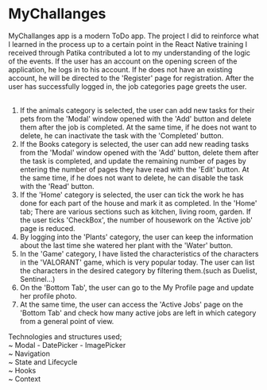 # MyChallanges

MyChallanges app is a modern ToDo app. The project I did to reinforce what I learned in the process up to a certain point in the React Native training I received through Patika contributed a lot to my understanding of the logic of the events. If the user has an account on the opening screen of the application, he logs in to his account. If he does not have an existing account, he will be directed to the 'Register' page for registration. 
After the user has successfully logged in, the job categories page greets the user. <br><br>
1) If the animals category is selected, the user can add new tasks for their pets from the 'Modal' window opened with the 'Add' button and delete them after the job is completed. At the same time, if he does not want to delete, he can inactivate the task with the 'Completed' button.<br>
2) If the Books category is selected, the user can add new reading tasks from the 'Modal' window opened with the 'Add' button, delete them after the task is completed, and update the remaining number of pages by entering the number of pages they have read with the 'Edit' button. At the same time, if he does not want to delete, he can disable the task with the 'Read' button.<br>
3) If the 'Home' category is selected, the user can tick the work he has done for each part of the house and mark it as completed. In the 'Home' tab; There are various sections such as kitchen, living room, garden. If the user ticks 'CheckBox', the number of housework on the 'Active job' page is reduced.<br>
4) By logging into the 'Plants' category, the user can keep the information about the last time she watered her plant with the 'Water' button.<br>
5) In the 'Game' category, I have listed the characteristics of the characters in the 'VALORANT' game, which is very popular today. The user can list the characters in the desired category by filtering them.(such as Duelist, Sentinel...)<br>
6) On the 'Bottom Tab', the user can go to the My Profile page and update her profile photo.<br>
7) At the same time, the user can access the 'Active Jobs' page on the 'Bottom Tab' and check how many active jobs are left in which category from a general point of view.<br>

Technologies and structures used;<br>
~ Modal - DatePicker - ImagePicker<br>
~ Navigation<br>
~ State and Lifecycle<br>
~ Hooks<br>
~ Context<br>
<br>
<p/><p/>
